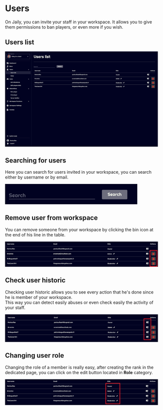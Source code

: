 # Users

On Jaily, you can invite your staff in your workspace. It allows you to give them permissions to ban players, or even more if you wish.

## Users list

![Users list](img/users_list.png)

## Searching for users

Here you can search for users invited in your workspace, you can search either by username or by email.

![Search users](img/search_user.png)

## Remove user from workspace

You can remove someone from your workspace by clicking the bin icon at the end of his line in the table.

![Remove user](img/remove_user.png)

## Check user historic

Checking user historic allows you to see every action that he's done since he is member of your workspace.  
This way you can detect easily abuses or even check easily the activity of your staff.

![Check user historic](img/check_historic.png)

## Changing user role

Changing the role of a member is really easy, after creating the rank in the dedicated page, you can click on the edit button located in **Role** category.

![Change role](img/change_role.png)